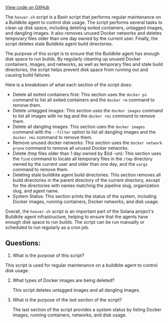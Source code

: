 [View code on GitHub](https://github.com/solana-labs/solana/blob/master/ci/hoover.sh)

The `hoover.sh` script is a Bash script that performs regular maintenance on a Buildkite agent to control disk usage. The script performs several tasks to clean up disk space, including deleting exited containers, untagged images, and dangling images. It also removes unused Docker networks and deletes temporary files older than one day owned by the current user. Finally, the script deletes stale Buildkite agent build directories.

The purpose of this script is to ensure that the Buildkite agent has enough disk space to run builds. By regularly cleaning up unused Docker containers, images, and networks, as well as temporary files and stale build directories, the script helps prevent disk space from running out and causing build failures.

Here is a breakdown of what each section of the script does:

- Delete all exited containers first: This section uses the `docker ps` command to list all exited containers and the `docker rm` command to remove them.
- Delete untagged images: This section uses the `docker images` command to list all images with no tag and the `docker rmi` command to remove them.
- Delete all dangling images: This section uses the `docker images` command with the `--filter` option to list all dangling images and the `docker rmi` command to remove them.
- Remove unused docker networks: This section uses the `docker network prune` command to remove all unused Docker networks.
- Delete /tmp files older than 1 day owned by $(id -un): This section uses the `find` command to locate all temporary files in the `/tmp` directory owned by the current user and older than one day, and the `xargs` command to remove them.
- Deleting stale buildkite agent build directories: This section removes all build directories in the parent directory of the current directory, except for the directories with names matching the pipeline slug, organization slug, and agent name.
- System Status: This section prints the status of the system, including Docker images, running containers, Docker networks, and disk usage.

Overall, the `hoover.sh` script is an important part of the Solana project's Buildkite agent infrastructure, helping to ensure that the agents have enough disk space to run builds. The script can be run manually or scheduled to run regularly as a cron job.
## Questions: 
 1. What is the purpose of this script?
   
   This script is used for regular maintenance on a buildkite agent to control disk usage.

2. What types of Docker images are being deleted?
   
   This script deletes untagged images and all dangling images.

3. What is the purpose of the last section of the script?
   
   The last section of the script provides a system status by listing Docker images, running containers, networks, and disk usage.